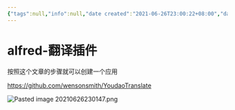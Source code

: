 ```yaml
---
{"tags":null,"info":null,"date created":"2021-06-26T23:00:22+08:00","date modified":"2024-04-18T15:31:51+08:00","dg-publish":true,"permalink":"/card/alfred-翻译插件/","dgPassFrontmatter":true,"noteIcon":"2","created":"2021-06-26T23:00:22+08:00","updated":"2024-04-18T15:31:51+08:00"}
---
```



# alfred-翻译插件

按照这个文章的步骤就可以创建一个应用

https://github.com/wensonsmith/YoudaoTranslate

![Pasted image 20210626230147.png](/img/user/attachs/Pasted%20image%2020210626230147.png)
